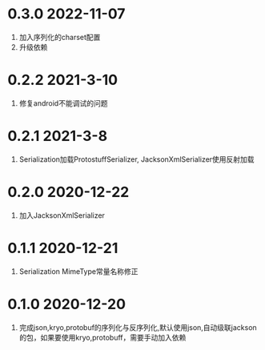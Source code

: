 # 0.3.0 2022-11-07
1. 加入序列化的charset配置
2. 升级依赖

# 0.2.2 2021-3-10
1. 修复android不能调试的问题

# 0.2.1 2021-3-8
1. Serialization加载ProtostuffSerializer, JacksonXmlSerializer使用反射加载

# 0.2.0 2020-12-22
1. 加入JacksonXmlSerializer

# 0.1.1 2020-12-21
1. Serialization MimeType常量名称修正

# 0.1.0 2020-12-20
1. 完成json,kryo,protobuf的序列化与反序列化,默认使用json,自动级联jackson的包，如果要使用kryo,protobuff，需要手动加入依赖